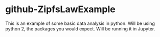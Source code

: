 # github-ZipfsLawExample
This is an example of some basic data analysis in python. Will be using python 2, the packages you would expect. Will be running it in Jupyter.
